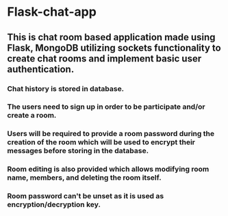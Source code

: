# Flask-chat-app

## This is chat room based application made using Flask, MongoDB utilizing sockets functionality to create chat rooms and implement basic user authentication.

### Chat history is stored in database.
### The users need to sign up in order to be participate and/or create a room.
### Users will be required to provide a room password during the creation of the room which will be used to encrypt their messages before storing in the database.
### Room editing is also provided which allows modifying room name, members, and deleting the room itself.
### Room password can't be unset as it is used as encryption/decryption key.

